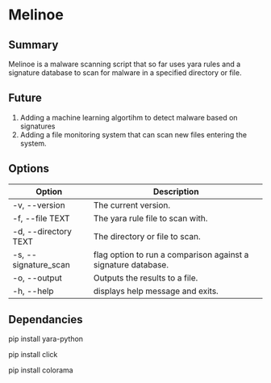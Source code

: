# Melinoe
## Summary
Melinoe is a malware scanning script that so far uses yara rules and a signature database to scan for malware in a specified directory or file.
## Future
1. Adding a machine learning algortihm to detect malware based on signatures  
2. Adding a file monitoring system that can scan new files entering the system.
## Options
| Option  | Description |
| ------------- | ------------- |
| -v, --version | The current version. |
| -f, --file TEXT | The yara rule file to scan with. |
| -d, --directory TEXT |  The directory or file to scan. |
| -s, --signature_scan | flag option to run a comparison against a signature database. |
| -o, --output | Outputs the results to a file. |
| -h, --help | displays help message and exits. |
## Dependancies
pip install yara-python

pip install click

pip install colorama

